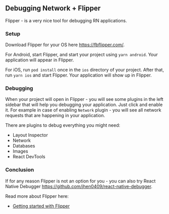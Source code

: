 ## Debugging Network + Flipper

Flipper - is a very nice tool for debugging RN applications. 

### Setup

Download Flipper for your OS here https://fbflipper.com/.

For Android, start Flipper, and start your project using `yarn android`. 
Your application will appear in Flipper.  

For iOS, run `pod install` once in the `ios` directory of your project. 
After that, run `yarn ios` and start Flipper. Your application will show up in Flipper.

### Debugging

When your project will open in Flipper - you will see some plugins
in the left sidebar that will help you debugging your application.
Just click and enable it. For example in case of enabling `Network` plugin - you
will see all network requests that are happening in your application.

There are plugins to debug everything you might need:
- Layout Inspector
- Network
- Databases
- Images
- React DevTools

### Conclusion

If for any reason Flipper is not an option for you - you can also
try React Native Debugger https://github.com/jhen0409/react-native-debugger.

Read more about Flipper here:
* [Getting started with Flipper](https://fbflipper.com/docs/getting-started/react-native)
